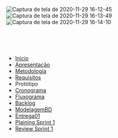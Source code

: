 ![Captura de tela de 2020-11-29 16-12-45](https://user-images.githubusercontent.com/50925505/100551232-0c52ce00-325e-11eb-8683-7ce611de733b.png)
![Captura de tela de 2020-11-29 16-13-49](https://user-images.githubusercontent.com/50925505/100551249-15439f80-325e-11eb-905b-46b1b74b5114.png)
![Captura de tela de 2020-11-29 16-14-10](https://user-images.githubusercontent.com/50925505/100551253-183e9000-325e-11eb-83e0-3a2c7d5c07f7.png)

<br/>
<br/>
<br/>



- [Inicio](/index.md)
- [Apresentação](/Apresentacao.MD)
- [Metodologia](/Metodologia.MD)
- [Requisitos](/Requisitos.MD)
- Protótipo
- [Cronograma](/Cronograma.MD)
- [Fluxograma](/Fluxograma.MD)
- [Backlog](/Backlog.MD)
- [ModelagemBD](/DER-DLD.MD)
- [Entrega01](/Entrega01.MD)
- [Plaining Sprint 1](/Plaining_Sprint1.MD)
- [Review Sprint 1](/Review01.MD)

